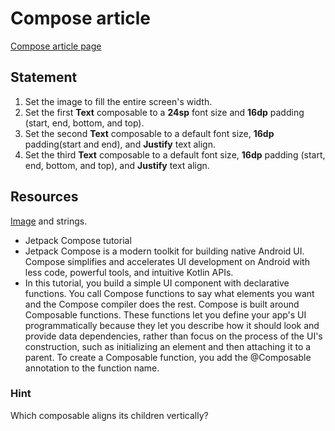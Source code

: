 # Compose article
[Compose article page](https://developer.android.com/codelabs/basic-android-kotlin-compose-composables-practice-problems?continue=https%3A%2F%2Fdeveloper.android.com%2Fcourses%2Fpathways%2Fandroid-basics-compose-unit-1-pathway-3%23codelab-https%3A%2F%2Fdeveloper.android.com%2Fcodelabs%2Fbasic-android-kotlin-compose-composables-practice-problems#1)



## Statement
1. Set the image to fill the entire screen's width.
2. Set the first **Text** composable to a **24sp** font size and **16dp** padding (start, end, bottom, and top).
3. Set the second **Text** composable to a default font size, **16dp** padding(start and end), and **Justify** text align.
4. Set the third **Text** composable to a default font size, **16dp** padding (start, end, bottom, and top), and **Justify** text align.

## Resources
[Image](https://github.com/google-developer-training/basic-android-kotlin-compose-training-practice-problems/blob/main/Unit%201/Pathway%203/ComposeArticle/app/src/main/res/drawable-nodpi/bg_compose_background.png) and strings.   
- Jetpack Compose tutorial
- Jetpack Compose is a modern toolkit for building native Android UI. Compose simplifies and accelerates UI development on Android with less code, powerful tools, and intuitive Kotlin APIs.
- In this tutorial, you build a simple UI component with declarative functions. You call Compose functions to say what elements you want and the Compose compiler does the rest. Compose is built around Composable functions. These functions let you define your app\'s UI programmatically because they let you describe how it should look and provide data dependencies, rather than focus on the process of the UI\'s construction, such as initializing an element and then attaching it to a parent. To create a Composable function, you add the @Composable annotation to the function name.

### Hint
Which composable aligns its children vertically?
